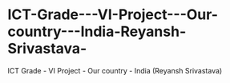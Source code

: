 # ICT-Grade---VI-Project---Our-country---India-Reyansh-Srivastava-
ICT Grade - VI Project - Our country - India (Reyansh Srivastava)
